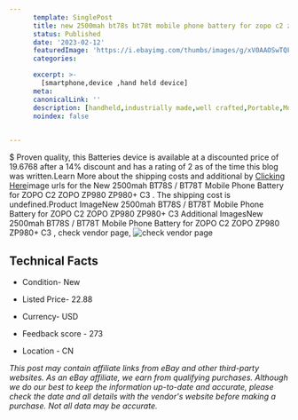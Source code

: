 ```yaml
---
      template: SinglePost
      title: new 2500mah bt78s bt78t mobile phone battery for zopo c2 zopo zp980 zp980 c3 
      status: Published
      date: '2023-02-12'
      featuredImage: 'https://i.ebayimg.com/thumbs/images/g/xV0AAOSwTQFdYELW/s-l225.jpg'
      categories: 

      excerpt: >-
        [smartphone,device ,hand held device]
      meta:
      canonicalLink: ''
      description: [handheld,industrially made,well crafted,Portable,Mobile,Compact,Convenient,Lightweight,Maneuverable,Man-portable,Miniature,Carriable,Hand-held,Light,Holdable,Transportable,Mobile device,Pocket-sized,On-the-go,Wireless,Cordless,Compact size,Convenient size, smartphone,device ,hand held device]
      noindex: false

        
---
```

$
    Proven quality, this Batteries device is available at a discounted price of 19.6768 after a 14% discount and has a rating of 2 as of the time this blog was written.Learn More about the shipping costs and additional by [Clicking Here](https://www.ebay.com/itm/266120432508?hash=item3df6038b7c%3Ag%3AxV0AAOSwTQFdYELW&amdata=enc%3AAQAHAAAA4GWkJeCTdLZIx%2FIW67OHyEnVQiggeDDW%2BTPLCEtZs2LQceQlFW3FVh1AF02HT8PFR%2BrPlc8ao3q2hpz54J0KdVBrWMhMUQVV%2FKMggaQUuPq2x3lFiWkUl%2B6mMWjYyuP9aq3OGzbFrPyRrNwCzvAdP3yync6v%2BhH3Zkrrz9Q7SNwiwbzHGIjLyPUju2ThtBNgZZ1Mt9MXa%2BOGtzkdrMzZDyJwqrUY22aG8L%2FGkHnKCEEu3mlRnJYtKIQ67BLPWdGFbNOue%2FQWF42UXjdj7EbufvlXvyrq3xDOXm5586iGdS8N&mkevt=1&mkcid=1&mkrid=711-53200-19255-0&campid=%253CePNCampaignId%253E&customid=%253CreferenceId%253E&toolid=10049)image urls for the New 2500mah BT78S / BT78T Mobile Phone Battery for ZOPO C2 ZOPO ZP980 ZP980+ C3 . The shipping cost is undefined.Product ImageNew 2500mah BT78S / BT78T Mobile Phone Battery for ZOPO C2 ZOPO ZP980 ZP980+ C3 Additional ImagesNew 2500mah BT78S / BT78T Mobile Phone Battery for ZOPO C2 ZOPO ZP980 ZP980+ C3 , check vendor page, ![check vendor page]()
    
    

 ## Technical Facts 



     
      

 - Condition- New 


      

 - Listed Price- 22.88 


      

 - Currency- USD 


      

 - Feedback score - 273 


      

 - Location - CN 


      
      

 *_This post may contain affiliate links from eBay and other third-party websites. As an eBay affiliate, we earn from qualifying purchases. Although we do our best to keep the information up-to-date and accurate, please check the date and all details with the vendor's website before making a purchase. Not all data may be accurate._*



    
    
    
    
    